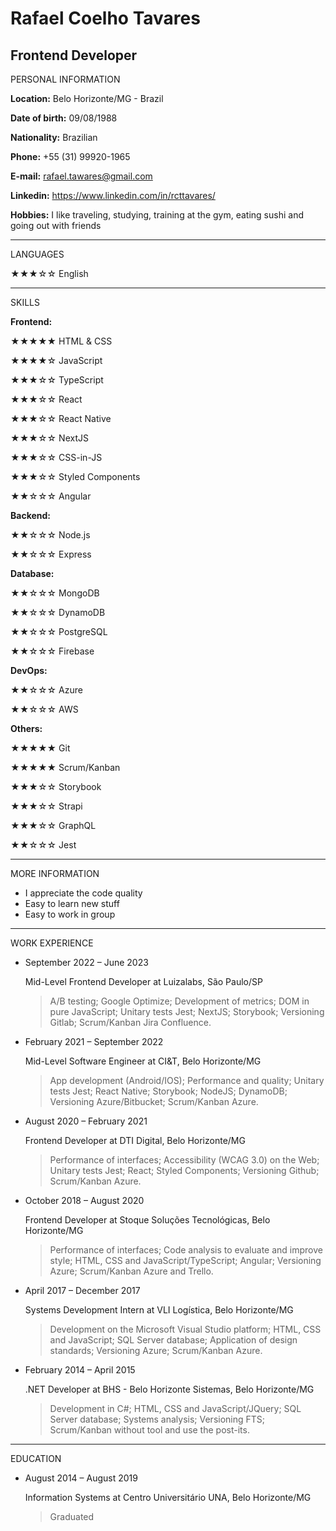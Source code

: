 # Rafael Coelho Tavares

## Frontend Developer

PERSONAL INFORMATION

**Location:** Belo Horizonte/MG - Brazil

**Date of birth:** 09/08/1988

**Nationality:** Brazilian

**Phone:** +55 (31) 99920-1965

**E-mail:** rafael.tawares@gmail.com

**Linkedin:** https://www.linkedin.com/in/rcttavares/

**Hobbies:** I like traveling, studying, training at the gym, eating sushi and going out with friends

---

LANGUAGES

★★★☆☆ English

---

SKILLS

**Frontend:**

★★★★★ HTML & CSS

★★★★☆ JavaScript

★★★☆☆ TypeScript

★★★☆☆ React

★★★☆☆ React Native

★★★☆☆ NextJS

★★★☆☆ CSS-in-JS

★★★☆☆ Styled Components

★★☆☆☆ Angular

**Backend:**

★★☆☆☆ Node.js

★★☆☆☆ Express

**Database:**

★★☆☆☆ MongoDB

★★☆☆☆ DynamoDB

★★☆☆☆ PostgreSQL

★★☆☆☆ Firebase

**DevOps:**

★★☆☆☆ Azure

★★☆☆☆ AWS

**Others:**

★★★★★ Git

★★★★★ Scrum/Kanban

★★★☆☆ Storybook

★★★☆☆ Strapi

★★★☆☆ GraphQL

★★☆☆☆ Jest

---

MORE INFORMATION

* I appreciate the code quality
* Easy to learn new stuff
* Easy to work in group

---

WORK EXPERIENCE

* September 2022 – June 2023
  
  Mid-Level Frontend Developer at Luizalabs, São Paulo/SP
  
  > A/B testing; Google Optimize; Development of metrics; DOM in pure JavaScript; Unitary tests Jest; NextJS; Storybook; Versioning Gitlab; Scrum/Kanban Jira Confluence.

* February 2021 – September 2022
  
  Mid-Level Software Engineer at CI&T, Belo Horizonte/MG
  
  > App development (Android/IOS); Performance and quality; Unitary tests Jest; React Native; Storybook; NodeJS; DynamoDB; Versioning Azure/Bitbucket; Scrum/Kanban Azure.

* August 2020 – February 2021
  
  Frontend Developer at DTI Digital, Belo Horizonte/MG
  
  > Performance of interfaces; Accessibility (WCAG 3.0) on the Web; Unitary tests Jest; React; Styled Components; Versioning Github; Scrum/Kanban Azure.

* October 2018 – August 2020
  
  Frontend Developer at Stoque Soluções Tecnológicas, Belo Horizonte/MG
  
  > Performance of interfaces; Code analysis to evaluate and improve style; HTML, CSS and JavaScript/TypeScript; Angular; Versioning Azure; Scrum/Kanban Azure and Trello.

* April 2017 – December 2017
  
  Systems Development Intern at VLI Logística, Belo Horizonte/MG
  
  > Development on the Microsoft Visual Studio platform; HTML, CSS and JavaScript; SQL Server database; Application of design standards; Versioning Azure; Scrum/Kanban Azure.

* February 2014 – April 2015
  
  .NET Developer at BHS - Belo Horizonte Sistemas, Belo Horizonte/MG
  
  > Development in C#; HTML, CSS and JavaScript/JQuery; SQL Server database; Systems analysis; Versioning FTS; Scrum/Kanban without tool and use the post-its.

---

EDUCATION

* August 2014 – August 2019
  
  Information Systems at Centro Universitário UNA, Belo Horizonte/MG
  
  > Graduated
  
